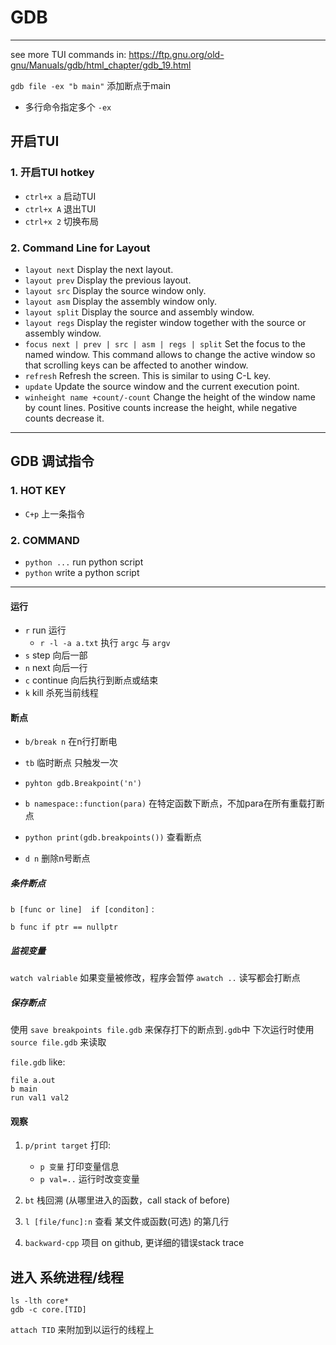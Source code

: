# GDB
---
see more TUI commands in: https://ftp.gnu.org/old-gnu/Manuals/gdb/html_chapter/gdb_19.html

`gdb file -ex "b main"` 添加断点于main
- 多行命令指定多个 `-ex`

## 开启TUI

### 1.  开启TUI hotkey
- `ctrl+x a`    启动TUI
- `ctrl+x A` 退出TUI
- `ctrl+x 2` 切换布局

### 2.  Command Line for Layout
- `layout next`
 Display the next layout.
- `layout prev`
Display the previous layout.
- `layout src`
Display the source window only.
- `layout asm`
Display the assembly window only.
- `layout split`
Display the source and assembly window.
- `layout regs`
Display the register window together with the source or assembly window.
- `focus next | prev | src | asm | regs | split`
Set the focus to the named window. This command allows to change the active window so that scrolling keys can be affected to another window.
- `refresh`
Refresh the screen. This is similar to using C-L key.
- `update`
Update the source window and the current execution point.
- `winheight name +count/-count`
Change the height of the window name by count lines. Positive counts increase the height, while negative counts decrease it.

---
## GDB 调试指令
### 1. HOT KEY
- `C+p` 上一条指令

### 2. COMMAND
- `python ...` run python script
- `python` write a python script
---

#### 运行
- `r` run 运行
	 - `r -l -a a.txt` 执行 `argc` 与 `argv`
- `s` step 向后一部
- `n` next 向后一行
- `c` continue 向后执行到断点或结束
- `k` kill 杀死当前线程

####  断点

- `b/break n`  在n行打断电
- `tb`  临时断点 只触发一次
- `pyhton gdb.Breakpoint('n')`
- `b namespace::function(para)` 在特定函数下断点，不加para在所有重载打断点

- `python print(gdb.breakpoints())` 查看断点
- `d n`  删除n号断点

##### 条件断点

`b [func or line]  if [conditon]` :
```shell
b func if ptr == nullptr
```

##### 监视变量
`watch valriable` 如果变量被修改，程序会暂停
`awatch ..` 读写都会打断点

##### 保存断点
使用 `save breakpoints file.gdb` 来保存打下的断点到`.gdb`中
下次运行时使用`source file.gdb` 来读取

`file.gdb` like:
```shell
file a.out
b main
run val1 val2
```

#### 观察
1. `p/print target` 打印:
	- `p 变量` 打印变量信息
	- `p val=..` 运行时改变变量
2. `bt`  栈回溯 (从哪里进入的函数，call stack of before)
3. `l [file/func]:n`  查看 某文件或函数(可选) 的第几行

4. `backward-cpp` 项目 on github, 更详细的错误stack trace

## 进入 系统进程/线程
```shell
ls -lth core*
gdb -c core.[TID]

```

`attach TID`  来附加到以运行的线程上
